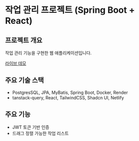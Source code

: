 # 작업 관리 프로젝트 (Spring Boot + React)

## 프로젝트 개요

작업 관리 기능을 구현한 웹 애플리케이션입니다.

[라이브 데모](https://springboot-mvc-starter-app.onrender.com/article)

## 주요 기술 스택

- PostgresSQL, JPA, MyBatis, Spring Boot, Docker, Render
- tanstack-query, React, TailwindCSS, Shadcn UI, Netlify

## 주요 기능

- JWT 토큰 기반 인증
- 드래그 정렬 가능한 작업 리스트
